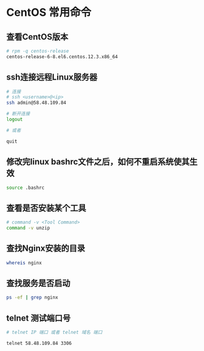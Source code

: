 # CentOS 常用命令

## 查看CentOS版本

```Bash
# rpm -q centos-release
centos-release-6-8.el6.centos.12.3.x86_64
```

## ssh连接远程Linux服务器

```Bash
# 连接
# ssh <username>@<ip>
ssh admin@58.48.109.84

# 断开连接
logout

# 或者

quit
```

## 修改完linux bashrc文件之后，如何不重启系统使其生效

```Bash
source .bashrc
```

## 查看是否安装某个工具

```Bash
# command -v <Tool Command>
command -v unzip
```

## 查找Nginx安装的目录

```Bash
whereis nginx
```

## 查找服务是否启动

```Bash
ps -ef | grep nginx
```

## telnet 测试端口号

```Bash
# telnet IP 端口 或者 telnet 域名 端口

telnet 58.48.109.84 3306
```